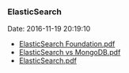 <!--
title: ElasticSearch
date: 2016-11-19 20:19:10
tags:
- ElasticSearch
- Lucene
- Big Data
-->
### ElasticSearch
Date: 2016-11-19 20:19:10
* [ElasticSearch Foundation.pdf](https://github.com/zhuzhigao/PersonalMaterials/raw/master/ElasticSearch/ElasticSearch%20Foundation.pdf)
* [ElasticSearch vs MongoDB.pdf](https://github.com/zhuzhigao/PersonalMaterials/raw/master/ElasticSearch/ElasticSearch%20vs%20MongoDB.pdf)
* [ElasticSearch.pdf](https://github.com/zhuzhigao/PersonalMaterials/raw/master/ElasticSearch/ElasticSearch.pdf)
<!-- more -->
